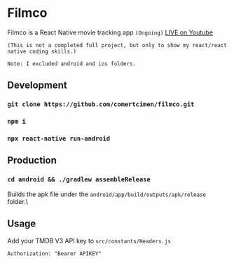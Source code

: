 # Filmco

Filmco is a React Native movie tracking app `(Ongoing)` [LIVE on Youtube](https://www.youtube.com/watch?v=w3R17EbdZxg)

`(This is not a completed full project, but only to show my react/react native coding skills.)`

`Note: I excluded android and ios folders.`

## Development
### `git clone https://github.com/comertcimen/filmco.git`

### `npm i`

### `npx react-native run-android`


## Production

### `cd android && ./gradlew assembleRelease`

Builds the apk file under the `android/app/build/outputs/apk/release` folder.\

## Usage

Add your TMDB V3 API key to `src/constants/Headers.js`

``
Authorization: "Bearer APIKEY"
``
